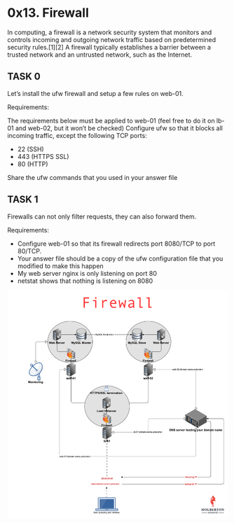 # 0x13. Firewall

In computing, a firewall is a network security system that monitors and controls incoming and outgoing network traffic based on predetermined security rules.[1][2] A firewall typically establishes a barrier between a trusted network and an untrusted network, such as the Internet.

## TASK 0

Let’s install the ufw firewall and setup a few rules on web-01.

Requirements:

The requirements below must be applied to web-01 (feel free to do it on lb-01 and web-02, but it won’t be checked)
Configure ufw so that it blocks all incoming traffic, except the following TCP ports:

- 22 (SSH)
- 443 (HTTPS SSL)
- 80 (HTTP)

Share the ufw commands that you used in your answer file

## TASK 1

Firewalls can not only filter requests, they can also forward them.

Requirements:

- Configure web-01 so that its firewall redirects port 8080/TCP to port 80/TCP.
- Your answer file should be a copy of the ufw configuration file that you modified to make this happen
- My web server nginx is only listening on port 80
- netstat shows that nothing is listening on 8080

![alt text](image.png)
